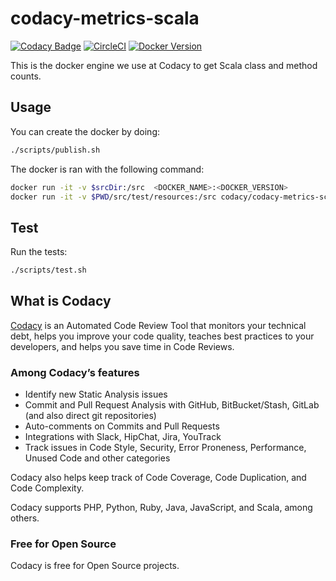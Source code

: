 # codacy-metrics-scala

[![Codacy Badge](https://api.codacy.com/project/badge/Grade/3469a50efc164b70be99468dff23e7cd)](https://www.codacy.com/app/Codacy/codacy-metrics-scala?utm_source=github.com&amp;utm_medium=referral&amp;utm_content=codacy/codacy-metrics-scala&amp;utm_campaign=Badge_Grade)
[![CircleCI](https://circleci.com/gh/codacy/codacy-metrics-scala.svg?style=svg)](https://circleci.com/gh/codacy/codacy-metrics-scala)
[![Docker Version](https://images.microbadger.com/badges/version/codacy/codacy-metrics-scala.svg)](https://microbadger.com/images/codacy/codacy-metrics-scala "Get your own version badge on microbadger.com")

This is the docker engine we use at Codacy to get Scala class and method counts.

## Usage

You can create the docker by doing:

```bash
./scripts/publish.sh
```

The docker is ran with the following command:

```bash
docker run -it -v $srcDir:/src  <DOCKER_NAME>:<DOCKER_VERSION>
docker run -it -v $PWD/src/test/resources:/src codacy/codacy-metrics-scala:latest
```

## Test

Run the tests:

```bash
./scripts/test.sh
```

## What is Codacy

[Codacy](https://www.codacy.com/) is an Automated Code Review Tool that monitors your technical debt, helps you improve your code quality, teaches best practices to your developers, and helps you save time in Code Reviews.

### Among Codacy’s features

- Identify new Static Analysis issues
- Commit and Pull Request Analysis with GitHub, BitBucket/Stash, GitLab (and also direct git repositories)
- Auto-comments on Commits and Pull Requests
- Integrations with Slack, HipChat, Jira, YouTrack
- Track issues in Code Style, Security, Error Proneness, Performance, Unused Code and other categories

Codacy also helps keep track of Code Coverage, Code Duplication, and Code Complexity.

Codacy supports PHP, Python, Ruby, Java, JavaScript, and Scala, among others.

### Free for Open Source

Codacy is free for Open Source projects.
